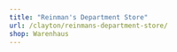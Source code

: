 ```yaml
---
title: "Reinman's Department Store"
url: /clayton/reinmans-department-store/
shop: Warenhaus
---
```

